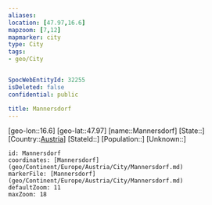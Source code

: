 ```yaml
---
aliases: 
location: [47.97,16.6]
mapzoom: [7,12] 
mapmarker: city 
type: City
tags:
- geo/City


SpocWebEntityId: 32255
isDeleted: false
confidential: public

title: Mannersdorf
---
```

[geo-lon::16.6]
[geo-lat::47.97]
[name::Mannersdorf]
[State::]
[Country::[Austria](geo/Continent/Europe/Austria.md)]
[StateId::]
[Population::]
[Unknown::]


```leaflet
id: Mannersdorf
coordinates: [Mannersdorf](geo/Continent/Europe/Austria/City/Mannersdorf.md)
markerFile: [Mannersdorf](geo/Continent/Europe/Austria/City/Mannersdorf.md)
defaultZoom: 11 
maxZoom: 18
```



